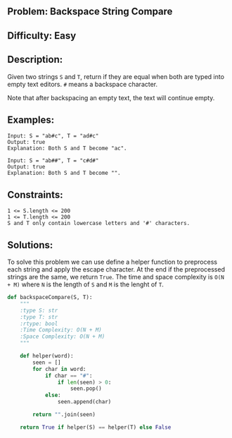 ## Problem: Backspace String Compare

## Difficulty: Easy

## Description:
Given two strings `S` and `T`, return if they are equal when both are typed into empty text editors. `#` means a backspace character.

Note that after backspacing an empty text, the text will continue empty.

## Examples:
```
Input: S = "ab#c", T = "ad#c"
Output: true
Explanation: Both S and T become "ac".
```

```
Input: S = "ab##", T = "c#d#"
Output: true
Explanation: Both S and T become "".
```

## Constraints:
```
1 <= S.length <= 200
1 <= T.length <= 200
S and T only contain lowercase letters and '#' characters.
```

## Solutions: 
To solve this problem we can use define a helper function to preprocess each string and apply the escape character. At the end if the preprocessed strings are the same, we return `True`. The time and space complexity is `O(N + M)` where `N` is the length of `S` and `M` is the lenght of `T`.

```python
def backspaceCompare(S, T):
    """
    :type S: str
    :type T: str
    :rtype: bool
    :Time Complexity: O(N + M)
    :Space Complexity: O(N + M)
    """

    def helper(word):
        seen = []
        for char in word:
            if char == "#":
                if len(seen) > 0:
                    seen.pop()
            else:
                seen.append(char)

        return "".join(seen)

    return True if helper(S) == helper(T) else False

```


